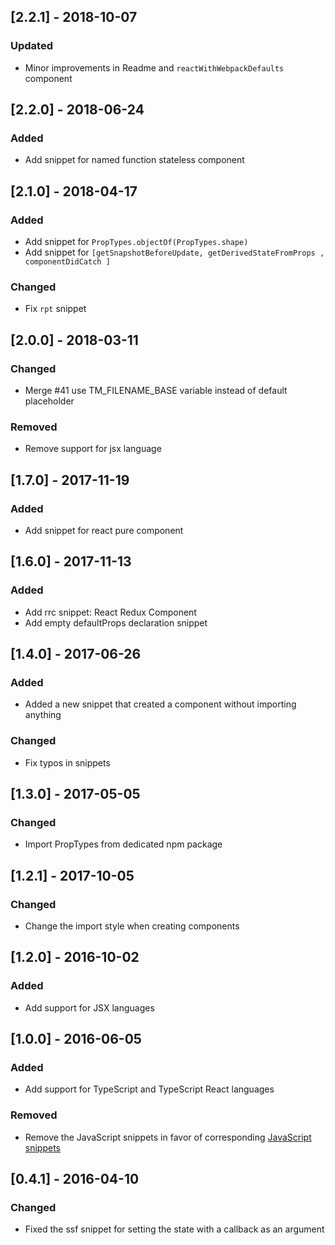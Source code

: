 ## [2.2.1] - 2018-10-07
### Updated
- Minor improvements in Readme and `reactWithWebpackDefaults` component

## [2.2.0] - 2018-06-24
### Added
- Add snippet for named function stateless component

## [2.1.0] - 2018-04-17
### Added
- Add snippet for `PropTypes.objectOf(PropTypes.shape)`
- Add snippet for `[getSnapshotBeforeUpdate, getDerivedStateFromProps , componentDidCatch ]`
### Changed
- Fix `rpt` snippet

## [2.0.0] - 2018-03-11
### Changed
- Merge #41 use TM_FILENAME_BASE variable instead of default placeholder
### Removed
- Remove support for jsx language

## [1.7.0] - 2017-11-19
### Added
- Add snippet for react pure component

## [1.6.0] - 2017-11-13
### Added
- Add rrc snippet: React Redux Component
- Add empty defaultProps declaration snippet

## [1.4.0] - 2017-06-26
### Added
- Added a new snippet that created a component without importing anything
### Changed
- Fix typos in snippets

## [1.3.0] - 2017-05-05
### Changed
- Import PropTypes from dedicated npm package

## [1.2.1] - 2017-10-05
### Changed
- Change the import style when creating components

## [1.2.0] - 2016-10-02
### Added
- Add support for JSX languages

## [1.0.0] - 2016-06-05
### Added
- Add support for TypeScript and TypeScript React languages
### Removed
- Remove the JavaScript snippets in favor of corresponding [JavaScript snippets](https://github.com/xabikos/vscode-javascript)

## [0.4.1] - 2016-04-10
### Changed
- Fixed the ssf snippet for setting the state with a callback as an argument
